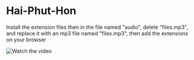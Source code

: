 # Hai-Phut-Hon
Install the extension files then in the file named "audio", delete "files.mp3", and replace it with an mp3 file named "files.mp3",
then add the extensions on your browser

![[Watch the video](ezgif-6-708f977802eb.png)](http://www.youtube.com/watch?v=T-D1KVIuvjA)
